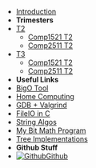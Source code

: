 - [Introduction](_introduction)
- **Trimesters**
- [T2](T2/)
    - [Comp1521 T2](T2/1521/)
    - [Comp2511 T2](T2/2511/)
- [T3](T3/)
    - [Comp1521 T2](T2/1521/)
    - [Comp2511 T2](T2/2511/)
- **Useful Links**
- [BigO Tool](BigOh)
- [Home Computing](home_computing)
- [GDB + Valgrind](gdb_valgrind)
- [FileIO in C](FileIO_Files/ExampleFileReading)
- [String Algos](StringAlgos/StringAlgos)
- [My Bit Math Program](https://braedonwooding.github.io/BitwiseCmpViz/#/)
- [Tree Implementations](Detailed_TreeImplementations/Detailed_TreeImplementations.md)
- **Github Stuff**
- [![Github](https://icongram.jgog.in/simple/github.svg?color=808080&size=16)Github](https://github.com/BraedonWooding/CompTutoring)
